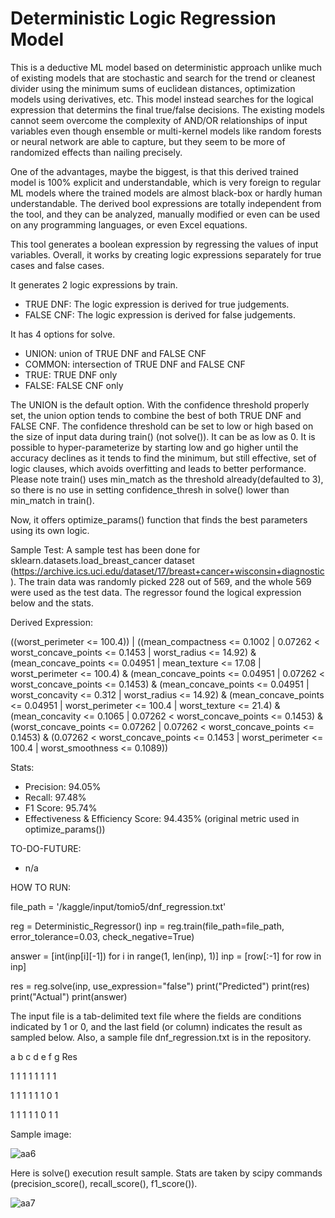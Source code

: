 # Deterministic Logic Regression Model

This is a deductive ML model based on deterministic approach unlike much of existing models that are stochastic and search for the trend or cleanest divider using the minimum sums of euclidean distances, optimization models using derivatives, etc.  This model instead searches for the logical expression that determins the final true/false decisions.  The existing models cannot seem overcome the complexity of AND/OR relationships of input variables even though ensemble or multi-kernel models like random forests or neural network are able to capture, but they seem to be more of randomized effects than nailing precisely.

One of the advantages, maybe the biggest, is that this derived trained model is 100% explicit and understandable, which is very foreign to regular ML models where the trained models are almost black-box or hardly human understandable.  The derived bool expressions are totally independent from the tool, and they can be analyzed, manually modified or even can be used on any programming languages, or even Excel equations.

This tool generates a boolean expression by regressing the values of input variables.  Overall, it works by creating logic expressions separately for true cases and false cases.

It generates 2 logic expressions by train.
- TRUE DNF: The logic expression is derived for true judgements.  
- FALSE CNF: The logic expression is derived for false judgements.  

It has 4 options for solve.
- UNION: union of TRUE DNF and FALSE CNF
- COMMON: intersection of TRUE DNF and FALSE CNF
- TRUE: TRUE DNF only
- FALSE: FALSE CNF only

The UNION is the default option.  With the confidence threshold properly set, the union option tends to combine the best of both TRUE DNF and FALSE CNF.  The confidence threshold can be set to low or high based on the size of input data during train() (not solve()).  It can be as low as 0.  It is possible to hyper-parameterize by starting low and go higher until the accuracy declines as it tends to find the minimum, but still effective, set of logic clauses, which avoids overfitting and leads to better performance.  Please note train() uses min_match as the threshold already(defaulted to 3), so there is no use in setting confidence_thresh in solve() lower than min_match in train().

Now, it offers optimize_params() function that finds the best parameters using its own logic.

Sample Test:
A sample test has been done for sklearn.datasets.load_breast_cancer dataset (https://archive.ics.uci.edu/dataset/17/breast+cancer+wisconsin+diagnostic).  The train data was randomly picked 228 out of 569, and the whole 569 were used as the test data.  The regressor found the logical expression below and the stats.

Derived Expression:

((worst_perimeter <= 100.4)) | ((mean_compactness <= 0.1002 | 0.07262 < worst_concave_points <= 0.1453 | worst_radius <= 14.92) & (mean_concave_points <= 0.04951 | mean_texture <= 17.08 | worst_perimeter <= 100.4) & (mean_concave_points <= 0.04951 | 0.07262 < worst_concave_points <= 0.1453) & (mean_concave_points <= 0.04951 | worst_concavity <= 0.312 | worst_radius <= 14.92) & (mean_concave_points <= 0.04951 | worst_perimeter <= 100.4 | worst_texture <= 21.4) & (mean_concavity <= 0.1065 | 0.07262 < worst_concave_points <= 0.1453) & (worst_concave_points <= 0.07262 | 0.07262 < worst_concave_points <= 0.1453) & (0.07262 < worst_concave_points <= 0.1453 | worst_perimeter <= 100.4 | worst_smoothness <= 0.1089))

Stats:
- Precision: 94.05% 
- Recall: 97.48%
- F1 Score: 95.74%
- Effectiveness & Efficiency Score: 94.435% (original metric used in optimize_params())

TO-DO-FUTURE:
- n/a

HOW TO RUN:

file_path = '/kaggle/input/tomio5/dnf_regression.txt'

reg = Deterministic_Regressor()
inp = reg.train(file_path=file_path, error_tolerance=0.03, check_negative=True)

answer = [int(inp[i][-1]) for i in range(1, len(inp), 1)]
inp = [row[:-1] for row in inp]

res = reg.solve(inp, use_expression="false")
print("Predicted")
print(res)
print("Actual")
print(answer)

The input file is a tab-delimited text file where the fields are conditions indicated by 1 or 0, and the last field (or column) indicates the result as sampled below.  Also, a sample file dnf_regression.txt is in the repository.

a	b	c	d	e	f	g	Res

1	1	1	1	1	1	1	1

1	1	1	1	1	1	0	1

1	1	1	1	1	0	1	1

Sample image:

![aa6](https://github.com/tomkob9999/dnf_regression_resolver/assets/96751911/3bc22090-5ed2-46b0-b5bb-a1998b539286)

Here is solve() execution result sample.  Stats are taken by scipy commands (precision_score(), recall_score(), f1_score()).

![aa7](https://github.com/tomkob9999/dnf_regression_solver/assets/96751911/4b45de5d-9288-41b5-b1d6-233e5211af34)

